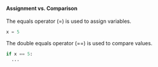#### Assignment vs. Comparison

The equals operator (=) is used to assign variables.
```python
x = 5
```
The double equals operator (==) is used to compare values.
```python
if x == 5:
  ...
```
